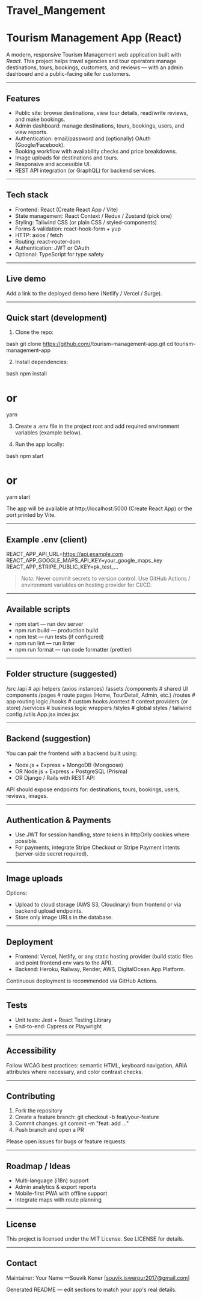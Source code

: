 # Travel_Mangement

# Tourism Management App (React)

A modern, responsive Tourism Management web application built with *React*. This project helps travel agencies and tour operators manage destinations, tours, bookings, customers, and reviews — with an admin dashboard and a public-facing site for customers.

---

## Features

* Public site: browse destinations, view tour details, read/write reviews, and make bookings.
* Admin dashboard: manage destinations, tours, bookings, users, and view reports.
* Authentication: email/password and (optionally) OAuth (Google/Facebook).
* Booking workflow with availability checks and price breakdowns.
* Image uploads for destinations and tours.
* Responsive and accessible UI.
* REST API integration (or GraphQL) for backend services.

---

## Tech stack

* Frontend: React (Create React App / Vite)
* State management: React Context / Redux / Zustand (pick one)
* Styling: Tailwind CSS (or plain CSS / styled-components)
* Forms & validation: react-hook-form + yup
* HTTP: axios / fetch
* Routing: react-router-dom
* Authentication: JWT or OAuth
* Optional: TypeScript for type safety

---

## Live demo

Add a link to the deployed demo here (Netlify / Vercel / Surge).

---

## Quick start (development)

1. Clone the repo:

bash
git clone https://github.com/<your-username>/tourism-management-app.git
cd tourism-management-app


2. Install dependencies:

bash
npm install
# or
yarn


3. Create a .env file in the project root and add required environment variables (example below).

4. Run the app locally:

bash
npm start
# or
yarn start


The app will be available at http://localhost:5000 (Create React App) or the port printed by Vite.

---

## Example .env (client)


REACT_APP_API_URL=https://api.example.com
REACT_APP_GOOGLE_MAPS_API_KEY=your_google_maps_key
REACT_APP_STRIPE_PUBLIC_KEY=pk_test_...


> *Note:* Never commit secrets to version control. Use GitHub Actions / environment variables on hosting provider for CI/CD.

---

## Available scripts

* npm start — run dev server
* npm run build — production build
* npm test — run tests (if configured)
* npm run lint — run linter
* npm run format — run code formatter (prettier)

---

## Folder structure (suggested)


/src
  /api            # api helpers (axios instances)
  /assets
  /components     # shared UI components
  /pages          # route pages (Home, TourDetail, Admin, etc.)
  /routes         # app routing logic
  /hooks          # custom hooks
  /context        # context providers (or store)
  /services       # business logic wrappers
  /styles         # global styles / tailwind config
  /utils
  App.jsx
  index.jsx


---

## Backend (suggestion)

You can pair the frontend with a backend built using:

* Node.js + Express + MongoDB (Mongoose)
* OR Node.js + Express + PostgreSQL (Prisma)
* OR Django / Rails with REST API

API should expose endpoints for: destinations, tours, bookings, users, reviews, images.

---

## Authentication & Payments

* Use JWT for session handling, store tokens in httpOnly cookies where possible.
* For payments, integrate Stripe Checkout or Stripe Payment Intents (server-side secret required).

---

## Image uploads

Options:

* Upload to cloud storage (AWS S3, Cloudinary) from frontend or via backend upload endpoints.
* Store only image URLs in the database.

---

## Deployment

* Frontend: Vercel, Netlify, or any static hosting provider (build static files and point frontend env vars to the API).
* Backend: Heroku, Railway, Render, AWS, DigitalOcean App Platform.

Continuous deployment is recommended via GitHub Actions.

---

## Tests

* Unit tests: Jest + React Testing Library
* End-to-end: Cypress or Playwright

---

## Accessibility

Follow WCAG best practices: semantic HTML, keyboard navigation, ARIA attributes where necessary, and color contrast checks.

---

## Contributing

1. Fork the repository
2. Create a feature branch: git checkout -b feat/your-feature
3. Commit changes: git commit -m "feat: add ..."
4. Push branch and open a PR

Please open issues for bugs or feature requests.

---

## Roadmap / Ideas

* Multi-language (i18n) support
* Admin analytics & export reports
* Mobile-first PWA with offline support
* Integrate maps with route planning

---

## License

This project is licensed under the MIT License. See LICENSE for details.

---

## Contact

Maintainer: Your Name —Souvik Koner [souvik.iswerpur2017@gmail.com]

Generated README — edit sections to match your app's real details.
